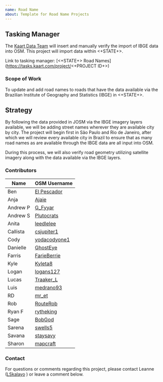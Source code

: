 ```yaml
---
name: Road Name
about: Template for Road Name Projects
---
```

## Tasking Manager
The [Kaart Data Team](https://wiki.openstreetmap.org/wiki/Kaart#Kaart_Data_Team) will insert and manually verify the import of IBGE data into OSM. This project will import data within <+STATE+>. 

Link to tasking manager: [<+STATE+> Road Names](https://tasks.kaart.com/project/<+PROJECT ID+>)

### Scope of Work
To update and add road names to roads that have the data available via the Brazilian Institute of Geography and Statistics (IBGE) in <+STATE+>.

## Strategy
By following the data provided in JOSM via the IBGE imagery layers available, we will be adding street names wherever they are available city by city. The project will begin first in São Paulo and Rio de Janeiro, after which we will review every available city in Brazil to ensure that as many road names as are available through the IBGE data are all input into OSM.

During this process, we will also verify road geometry utilizing satellite imagery along with the data available via the IBGE layers.

### Contributors
| Name     | OSM Username                                                     |
|----------|------------------------------------------------------------------|
| Ben      | [El Pescador](https://www.openstreetmap.org/user/El%20Pescador)  |
| Anja     | [Ajaie](https://www.openstreetmap.org/user/Ajaie)                |
| Andrew P | [G_Fyyar](https://www.openstreetmap.org/user/G_Fyyar)            |
| Andrew S | [Plutocrats](https://www.openstreetmap.org/user/Plutocrats)      |
| Anita    | [leedlelee](https://www.openstreetmap.org/user/leedlelee)        |
| Callista | [csjupiter1](https://www.openstreetmap.org/user/csjupiter1)      |
| Cody     | [yodacodyone1](https://www.openstreetmap.org/user/yodacodyone1)  |
| Danielle | [GhostEye](https://www.openstreetmap.org/user/GhostEye)          |
| Farris   | [FarieBerrie](https://www.openstreetmap.org/user/FarieBerrie)    |
| Kyle     | [Kyleta8](https://www.openstreetmap.org/user/Kyleta8)            |
| Logan    | [logans127](https://www.openstreetmap.org/user/logans127)        |
| Lucas    | [Traaker_L](https://www.openstreetmap.org/user/Traaker_L)        |
| Luis     | [medrano93](https://www.openstreetmap.org/user/medrano93)        |
| RD       | [mr_et](https://www.openstreetmap.org/user/mr_et)                |
| Rob      | [RouteRob](https://www.openstreetmap.org/user/RouteRob)          |
| Ryan F   | [rytheking](https://www.openstreetmap.org/user/rytheking)        |
| Sage     | [BobGod](https://www.openstreetmap.org/user/BobGod)              |
| Sarena   | [swells5](https://www.openstreetmap.org/user/swells5)            |
| Savana   | [staysavy](https://www.openstreetmap.org/user/staysavy)          |
| Sharon   | [mapcraft](https://www.openstreetmap.org/user/mapcraft)          |

### Contact
For questions or comments regarding this project, please contact Leanne ([LSkalayo](https://www.openstreetmap.org/user/LSkalayo) ) or leave a comment below.

